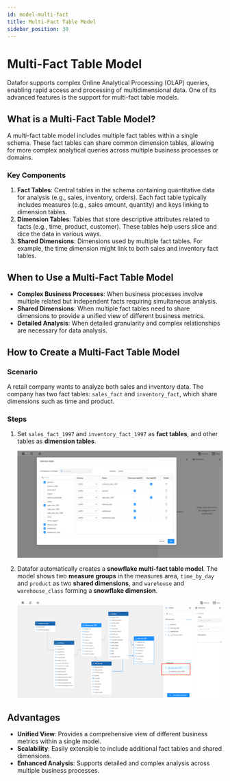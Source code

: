 ```yaml
---
id: model-multi-fact
title: Multi-Fact Table Model
sidebar_position: 30
---
```

# Multi-Fact Table Model

Datafor supports complex Online Analytical Processing (OLAP) queries, enabling rapid access and processing of multidimensional data. One of its advanced features is the support for multi-fact table models.

## What is a Multi-Fact Table Model?

A multi-fact table model includes multiple fact tables within a single schema. These fact tables can share common dimension tables, allowing for more complex analytical queries across multiple business processes or domains.

### Key Components

1. **Fact Tables**: Central tables in the schema containing quantitative data for analysis (e.g., sales, inventory, orders). Each fact table typically includes measures (e.g., sales amount, quantity) and keys linking to dimension tables.
2. **Dimension Tables**: Tables that store descriptive attributes related to facts (e.g., time, product, customer). These tables help users slice and dice the data in various ways.
3. **Shared Dimensions**: Dimensions used by multiple fact tables. For example, the time dimension might link to both sales and inventory fact tables.

## When to Use a Multi-Fact Table Model

- **Complex Business Processes**: When business processes involve multiple related but independent facts requiring simultaneous analysis.
- **Shared Dimensions**: When multiple fact tables need to share dimensions to provide a unified view of different business metrics.
- **Detailed Analysis**: When detailed granularity and complex relationships are necessary for data analysis.

## How to Create a Multi-Fact Table Model

### Scenario

A retail company wants to analyze both sales and inventory data. The company has two fact tables: `sales_fact` and `inventory_fact`, which share dimensions such as time and product.

### Steps

1. Set `sales_fact_1997` and `inventory_fact_1997` as **fact tables**, and other tables as **dimension tables**.

   ![1677412368056](../../../../../static/img/en/datafor/model/1677412368056.png)

2. Datafor automatically creates a **snowflake multi-fact table model**. The model shows two **measure groups** in the measures area, `time_by_day` and `product` as two **shared dimensions**, and `warehouse` and `warehouse_class` forming a **snowflake dimension**.

   ![1677412480350](../../../../../static/img/en/datafor/model/1677412480350.png)

## Advantages

- **Unified View**: Provides a comprehensive view of different business metrics within a single model.
- **Scalability**: Easily extensible to include additional fact tables and shared dimensions.
- **Enhanced Analysis**: Supports detailed and complex analysis across multiple business processes.
